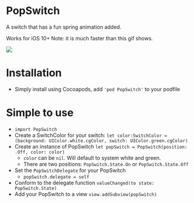 
# PopSwitch

A switch that has a fun spring animation added.

Works for iOS 10+
Note: it is much faster than this gif shows.

![](https://github.com/wvabrinskas/PopSwitch/blob/master/public/PopSwitch.gif)

# Installation
* Simply install using Cocoapods, add `'pod PopSwitch'` to your podfile

# Simple to use
* `import PopSwitch`
* Create a SwitchColor for your switch: `let color:SwitchColor = (background: UIColor.white.cgColor, switch: UIColor.green.cgColor)`
* Create an instance of PopSwitch `let popSwitch = PopSwitch(position: .Off, color: color)`
  * `color` can be `nil`. Will default to system white and green.
  * There are two positions: `PopSwitch.State.On` or `PopSwitch.State.Off`
* Set the `PopSwitchDelegate` for your PopSwitch
  * `popSwitch.delegate = self`
* Conform to the delegate function `valueChanged(to state: PopSwitch.State)`
* Add your PopSwitch to a view `view.addSubview(popSwitch)`
